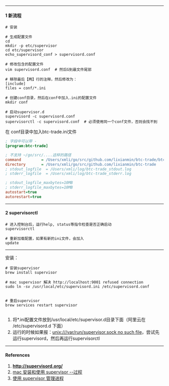 

--------------

#### 1 新流程



```shell
# 安装

# 生成配置文件
cd
mkdir -p etc/supervisor
cd etc/supervisor
echo_supervisord_conf > supervisord.conf

# 修改包含的配置文件
vim supervisord.conf  # 然后G到最文件尾部

# 移除最后【两】行的注释，然后修改为：
[include]
files = conf/*.ini

# 创建conf目录，然后在conf中加入.ini的配置文件
mkdir conf

# 启动supervisor.d
supervisord -c supervisord.conf 
supervisorctl -c supervisord.conf  # 必须使用同一个conf文件，否则会找不到
```



在 conf目录中加入btc-trade.ini文件

```ini
; 字段中可以带 -
[program:btc-trade]

; 不支持 ~/go/src/....这样的路径
command         = /Users/xmli/go/src/github.com/lixianmin/btc-trade/btc-trade
directory       = /Users/xmli/go/src/github.com/lixianmin/btc-trade
; stdout_logfile  = /Users/xmli/log/btc-trade_stdout.log
; stderr_logfile  = /Users/xmli/log/btc-trade_stderr.log

; stdout_logfile_maxbytes=10MB
; stderr_logfile_maxbytes=10MB
autostart=true
autorestart=true
```



---

#### 2  supervisorctl



```shell
# 进入控制台后，运行help, status等指令检查是否正确启动
supervisorctl

# 重新加载配置，如果有新的ini文件，会加入
update
```



---------------------------



安装：

```shell
# 安装supervisor
brew install supervisor

# mac supervisor 解决 http://localhost:9001 refused connection
sudo ln -sv /usr/local/etc/supervisord.ini /etc/supervisord.conf


```



```shell
# 重启supervisor
brew services restart supervisor


```



1. 将*.ini配置文件放到/usr/local/etc/supervisor.d目录下面（阿里云在 /etc/supervisord.d 下面）
2. 运行的时候如果报：[unix:///var/run/supervisor.sock no such file](https://superuser.com/questions/1069276/unix-var-run-supervisor-sock-no-such-file)，尝试先运行supervisord，然后再运行supervisorctl



---

#### References

1. **http://supervisord.org/**
2. [mac 安装和使用 supervisor --过程](http://blog.sina.com.cn/s/blog_ac47d6b30102xsfm.html)
3. [使用 supervisor 管理进程](https://liyangliang.me/posts/2015/06/using-supervisor)